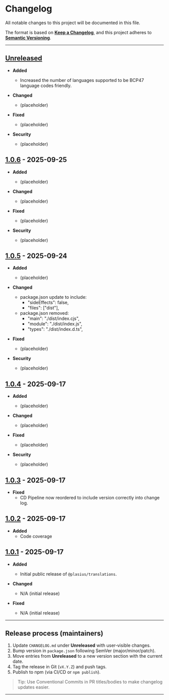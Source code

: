 # Changelog

All notable changes to this project will be documented in this file.

The format is based on **[Keep a Changelog](https://keepachangelog.com/en/1.1.0/)**, and this project adheres to **[Semantic Versioning](https://semver.org/spec/v2.0.0.html)**.

---

## [Unreleased]

- **Added**
  - Increased the number of languages supported to be BCP47 language codes friendly.

- **Changed**
  - (placeholder)

- **Fixed**
  - (placeholder)

- **Security**
  - (placeholder)

## [1.0.6] - 2025-09-25

- **Added**
  - (placeholder)

- **Changed**
  - (placeholder)

- **Fixed**
  - (placeholder)

- **Security**
  - (placeholder)

## [1.0.5] - 2025-09-24

- **Added**
  - (placeholder)

- **Changed**
  - package.json update to include:
    - "sideEffects": false,
    - "files": ["dist"],
  - package.json removed:
    - "main": "./dist/index.cjs",
    - "module": "./dist/index.js",
    - "types": "./dist/index.d.ts",

- **Fixed**
  - (placeholder)

- **Security**
  - (placeholder)

## [1.0.4] - 2025-09-17

- **Added**
  - (placeholder)

- **Changed**
  - (placeholder)

- **Fixed**
  - (placeholder)

- **Security**
  - (placeholder)

## [1.0.3] - 2025-09-17

- **Fixed**
  - CD Pipeline now reordered to include version correctly into change log.

## [1.0.2] - 2025-09-17

- **Added**
  - Code coverage

## [1.0.1] - 2025-09-17

- **Added**

  - Initial public release of `@plasius/translations`.

- **Changed**

  - N/A (initial release)

- **Fixed**
  - N/A (initial release)

---

## Release process (maintainers)

1. Update `CHANGELOG.md` under **Unreleased** with user‑visible changes.
2. Bump version in `package.json` following SemVer (major/minor/patch).
3. Move entries from **Unreleased** to a new version section with the current date.
4. Tag the release in Git (`vX.Y.Z`) and push tags.
5. Publish to npm (via CI/CD or `npm publish`).

> Tip: Use Conventional Commits in PR titles/bodies to make changelog updates easier.

---

[Unreleased]: https://github.com/Plasius-LTD/translations/compare/v1.0.6...HEAD
[1.0.1]: https://github.com/Plasius-LTD/translations/releases/tag/v1.0.1
[1.0.2]: https://github.com/Plasius-LTD/translations/releases/tag/v1.0.2
[1.0.3]: https://github.com/Plasius-LTD/translations/releases/tag/v1.0.3
[1.0.4]: https://github.com/Plasius-LTD/translations/releases/tag/v1.0.4
[1.0.5]: https://github.com/Plasius-LTD/translations/releases/tag/v1.0.5
[1.0.6]: https://github.com/Plasius-LTD/translations/releases/tag/v1.0.6
